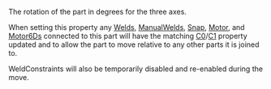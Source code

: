 The rotation of the part in degrees for the three axes.

When setting this property any [Welds](https://create.roblox.com/docs/reference/engine/classes/Weld), [ManualWelds](https://create.roblox.com/docs/reference/engine/classes/ManualWeld),
[Snap](https://create.roblox.com/docs/reference/engine/classes/Snap), [Motor](https://create.roblox.com/docs/reference/engine/classes/Motor), and [Motor6Ds](https://create.roblox.com/docs/reference/engine/classes/Motor6D) connected to this part will have
the matching [C0](https://create.roblox.com/docs/reference/engine/classes/JointInstance#C0)/[C1](https://create.roblox.com/docs/reference/engine/classes/JointInstance#C1) property updated
and to allow the part to move relative to any other parts it is joined to.

WeldConstraints will also be temporarily disabled and re-enabled during
the move.